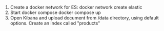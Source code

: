 1. Create a docker network for ES: 
    docker network create elastic
2. Start docker 
    compose docker compose up
3. Open Kibana and upload document from /data directory, using default options. Create an index called "products"

